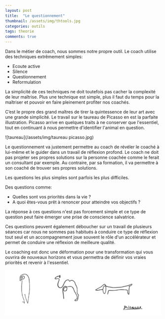 ```yaml
---
layout: post
title:  "Le questionnement"
thumbnail: /assets/img/thtools.jpg
categories: outils
tags: theorie
comments: true
---
```


Dans le métier de coach, nous sommes notre propre outil.
Le coach utilise des techniques extrêmement simples:

* Ecoute active
* Silence
* Questionnement
* Reformulation

La simplicité de ces techniques ne doit toutefois pas cacher la complexité de leur maîtrise.
Plus une technique est simple, plus il faut du temps pour la maîtriser et pouvoir en faire pleinement profiter nos coachés.

C’est le propre des grand maîtres de tirer la quintessence de leur art avec une grande simplicité. Le travail sur le taureau de Picasso en est la parfaite illustration.
Picasso arrive en quelques traits à ne conserver que l'essentiel, tout en continuant à nous permettre d'identifier l'animal en question.

![taureau](/assets/img/taureau picasso.jpg)

Le questionnement va justement permettre au coach de révéler le coaché à lui-même et le guider dans un travail de réflexion profond.
Le coach ne doit pas projeter ses propres solutions sur la personne coachée comme le ferait un consultant par exemple. Au contraire, par sa formation, il va permettre à son coaché de trouver ses propres solutions.

Les questions les plus simples sont parfois les plus difficiles.

Des questions comme:

* Quelles sont vos priorités dans la vie ?
* A quoi êtes-vous prêt à renoncer pour atteindre vos objectifs ?

La réponse à ces questions n'est pas forcement simple et ce type de question peut faire émerger une prise de conscience salvatrice.

Ces questions peuvent également déboucher sur un travail de plusieurs séances car nous ne sommes pas habitués à conduire ce type de réflexion tout seul et un accompagnement joue souvent le rôle d'un accélérateur et permet de conduire une réflexion de meilleure qualité.

Le coaching est donc une déformation pour une transformation qui vous ouvrira de nouveaux horizons et vous permettra de définir vos vraies priorités et revenir à l'essentiel.

![simple](/assets/img/simple.jpg)
